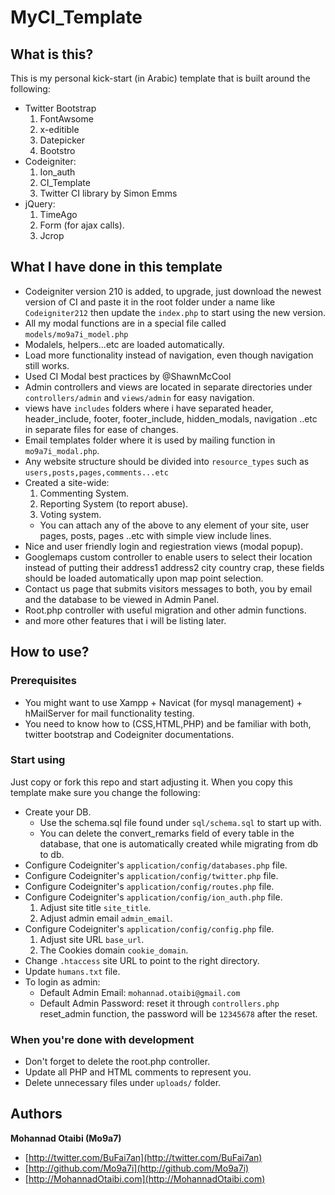 # MyCI_Template

## What is this?

This is my personal kick-start (in Arabic) template that is built around the following:
* Twitter Bootstrap
	1.	FontAwsome
	2.	x-editible
	3.	Datepicker
	4.	Bootstro
* Codeigniter:
	1.	Ion_auth
	2.	CI_Template
	3.	Twitter CI library by Simon Emms
* jQuery:
	1.	TimeAgo
	2.	Form (for ajax calls).
	3.	Jcrop




## What I have done in this template
*	Codeigniter version 210 is added, to upgrade, just download the newest version of CI and paste it in the root folder under a name like `Codeigniter212` then update the `index.php` to start using the new version.
*	All my modal functions are in a special file called `models/mo9a7i_model.php`
*	Modalels, helpers...etc are loaded automatically.
*	Load more functionality instead of navigation, even though navigation still works.
*	Used CI Modal best practices by @ShawnMcCool
*	Admin controllers and views are located in separate directories under `controllers/admin` and `views/admin` for easy navigation.
*	views have `includes` folders where i have separated header, header_include, footer, footer_include, hidden_modals, navigation ..etc in separate files for ease of changes.
*	Email templates folder where it is used by mailing function in `mo9a7i_modal.php`.
*	Any website structure should be divided into `resource_types` such as `users,posts,pages,comments...etc`
*	Created a site-wide:
	1.	Commenting System.
	2.	Reporting System (to report abuse).
	3.	Voting system.
	*	You can attach any of the above to any element of your site, user pages, posts, pages ..etc with simple view include lines.
*	Nice and user friendly login and regiestration views (modal popup).
*	Googlemaps custom controller to enable users to select their location instead of putting their address1 address2 city country crap, these fields should be loaded automatically upon map point selection.
*	Contact us page that submits visitors messages to both, you by email and the database to be viewed in Admin Panel.
*	Root.php controller with useful migration and other admin functions.
*	and more other features that i will be listing later.




## How to use?

### Prerequisites
*	You might want to use Xampp + Navicat (for mysql management) + hMailServer for mail functionality testing.
*	You need to know how to (CSS,HTML,PHP) and be familiar with both, twitter bootstrap and Codeigniter documentations.
	
### Start using
Just copy or fork this repo and start adjusting it.
When you copy this template make sure you change the following:
*	Create your DB.
	*	Use the schema.sql file found under `sql/schema.sql` to start up with.
	*	You can delete the convert_remarks field of every table in the database, that one is automatically created while migrating from db to db.
*	Configure Codeigniter's `application/config/databases.php` file.
*	Configure Codeigniter's `application/config/twitter.php` file.
*	Configure Codeigniter's `application/config/routes.php` file.
*	Configure Codeigniter's `application/config/ion_auth.php` file.
	1.	Adjust site title `site_title`.
	2.	Adjust admin email `admin_email`.
*	Configure Codeigniter's `application/config/config.php` file.
	1.	Adjust site URL `base_url`.
	2.	The Cookies domain `cookie_domain`.
* 	Change `.htaccess` site URL to point to the right directory.
* 	Update `humans.txt` file.
* 	To login as admin:
	*	Default Admin Email: `mohannad.otaibi@gmail.com`
	* 	Default Admin Password: reset it through `controllers.php` reset_admin function, the password will be `12345678` after the reset.

### When you're done with development
*	Don't forget to delete the root.php controller.
*	Update all PHP and HTML comments to represent you.
*	Delete unnecessary files under `uploads/` folder.


## Authors

**Mohannad Otaibi (Mo9a7)**
+ [http://twitter.com/BuFai7an](http://twitter.com/BuFai7an)
+ [http://github.com/Mo9a7i](http://github.com/Mo9a7i)
+ [http://MohannadOtaibi.com](http://MohannadOtaibi.com)
